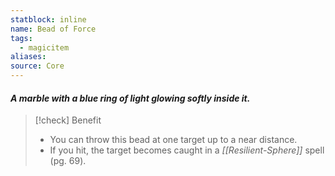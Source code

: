 ```yaml
---
statblock: inline
name: Bead of Force
tags:
  - magicitem
aliases: 
source: Core
---
```

#### *A marble with a blue ring of light glowing softly inside it.*

>[!check] Benefit
>- You can throw this bead at one target up to a near distance. 
>- If you hit, the target becomes caught in a *[[Resilient-Sphere]]* spell (pg. 69).

